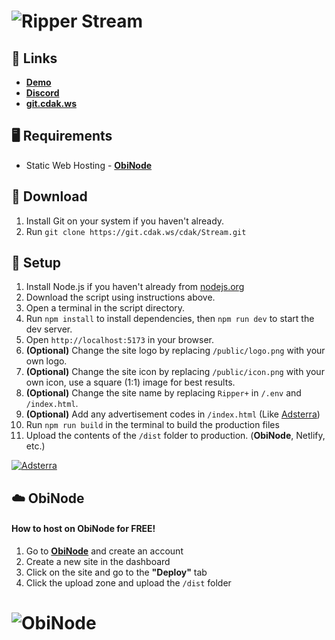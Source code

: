 # ![Ripper Stream](https://assets.lol/media/streaming-screenshot-1-2023-12-04.jpg)

## 🔗 Links
- **[Demo](https://rstream.cc)**
- **[Discord](https://ripper.fun/discord.html)**
- **[git.cdak.ws](https://git.cdak.ws)**

## 🖥️ Requirements
- Static Web Hosting - **[ObiNode](https://obinode.com)**

## 📂 Download

1. Install Git on your system if you haven't already.
2. Run `git clone https://git.cdak.ws/cdak/Stream.git`

## 🔧 Setup
1. Install Node.js if you haven't already from [nodejs.org](https://nodejs.org)
2. Download the script using instructions above.
3. Open a terminal in the script directory.
4. Run `npm install` to install dependencies, then `npm run dev` to start the dev server.
5. Open `http://localhost:5173` in your browser.
6. **(Optional)** Change the site logo by replacing `/public/logo.png` with your own logo.
7. **(Optional)** Change the site icon by replacing `/public/icon.png` with your own icon, use a square (1:1) image for best results.
8. **(Optional)** Change the site name by replacing `Ripper+` in `/.env` and `/index.html`.
9. **(Optional)** Add any advertisement codes in `/index.html` (Like [Adsterra](https://beta.publishers.adsterra.com/referral/fMYMsgM7NM))
10. Run `npm run build` in the terminal to build the production files
11. Upload the contents of the `/dist` folder to production. (**ObiNode**, Netlify, etc.)


[![Adsterra](https://landings-cdn.adsterratech.com/referralBanners/gif/468x60_adsterra_reff.gif)](https://beta.publishers.adsterra.com/referral/fMYMsgM7NM)


## ☁️ ObiNode
#### How to host on ObiNode for FREE!
1. Go to **[ObiNode](https://obinode.com)** and create an account
2. Create a new site in the dashboard
3. Click on the site and go to the **"Deploy"** tab
4. Click the upload zone and upload the `/dist` folder

# ![ObiNode](https://api.rypr.io/files/view/311303b6-8d68-4fed-8572-06810d7d2d9d/firefox_BirEYoDRdu.png)